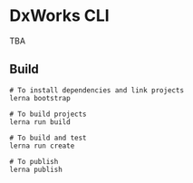 # DxWorks CLI

TBA

## Build

```shell
# To install dependencies and link projects
lerna bootstrap

# To build projects
lerna run build

# To build and test
lerna run create

# To publish
lerna publish
```
